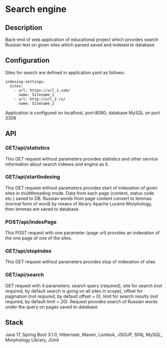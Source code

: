 # Search engine
## Description
Back-end of web application of educational project which provides search Russian text on given sites which parsed saved and indexed to database 
## Configuration
Sites for search are defined in application.yaml as follows: 
```
indexing-settings:
  sites:
    - url: https://url_1.com/
      name: Sitename_1
    - url: http://url_2.ru/
      name: Sitename_2
```

Application is configured on localhost, port:8080; database MySQL on port 3306
## API
### GET/api/statistics
This GET request without parameters provides statistics and other service information about search indexes and engine as it.
### GET/api/startIndexing
This GET request without parameters provides start of indexation of given sites in multithreading mode. Data from each page (content, status code etc.) saved to DB. Russian words from page content convert to lemmas (normal form of word) by means of library Apache Lucene Morphology, then lemmas are saved to database.
### POST/api/indexPage
This POST request with one parameter (page url) provides an indexation of the one page of one of the sites.
### GET/api/stopIndex
This GET request without parameters provides stop of indexation of sites
### GET/api/search
GET request with 4 parameters: search query (required), site for search (not required, by default search is going on all sites in scope), offset for pagination (not reqiured, by default offset = 0), limit for search results (not required, by default limit = 20).
Request provides search of Russian words under the query on pages saved to database
## Stack
Java 17, Spring Boot 3.1.0, Hibernate, Maven, Lombok, JSOUP, Slf4j, MySQL, Morphology Library, JUnit



 
